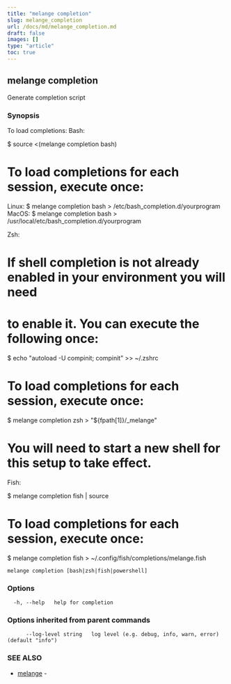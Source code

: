 ```yaml
---
title: "melange completion"
slug: melange_completion
url: /docs/md/melange_completion.md
draft: false
images: []
type: "article"
toc: true
---
```

## melange completion

Generate completion script

### Synopsis

To load completions:
Bash:

$ source <(melange completion bash)

# To load completions for each session, execute once:
Linux:
  $ melange completion bash > /etc/bash_completion.d/yourprogram
MacOS:
  $ melange completion bash > /usr/local/etc/bash_completion.d/yourprogram

Zsh:

# If shell completion is not already enabled in your environment you will need
# to enable it.  You can execute the following once:

$ echo "autoload -U compinit; compinit" >> ~/.zshrc

# To load completions for each session, execute once:
$ melange completion zsh > "${fpath[1]}/_melange"

# You will need to start a new shell for this setup to take effect.

Fish:

$ melange completion fish | source

# To load completions for each session, execute once:
$ melange completion fish > ~/.config/fish/completions/melange.fish


```
melange completion [bash|zsh|fish|powershell]
```

### Options

```
  -h, --help   help for completion
```

### Options inherited from parent commands

```
      --log-level string   log level (e.g. debug, info, warn, error) (default "info")
```

### SEE ALSO

* [melange](/docs/md/melange.md)	 - 

